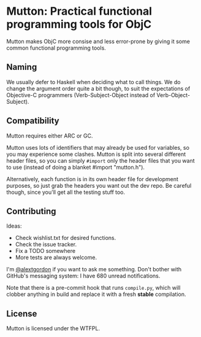# Mutton: Practical functional programming tools for ObjC

Mutton makes ObjC more consise and less error-prone by giving it some common functional programming tools.

## Naming

We usually defer to Haskell when deciding what to call things. We do change the argument order quite a bit though, to suit the expectations of Objective-C programmers (Verb-Subject-Object instead of Verb-Object-Subject).

## Compatibility

Mutton requires either ARC or GC.

Mutton uses lots of identifiers that may already be used for variables, so you may experience some clashes. Mutton is split into several different header files, so you can simply `#import` only the header files that you want to use (instead of doing a blanket #import "mutton.h").

Alternatively, each function is in its own header file for development purposes, so just grab the headers you want out the dev repo. Be careful though, since you'll get all the testing stuff too.

## Contributing

Ideas:

* Check wishlist.txt for desired functions.
* Check the issue tracker.
* Fix a TODO somewhere
* More tests are always welcome.

I'm [@alextgordon](http://twitter.com/alextgordon) if you want to ask me something. Don't bother with GitHub's messaging system: I have 680 unread notifications.

Note that there is a pre-commit hook that runs `compile.py`, which will clobber anything in build and replace it with a fresh **stable** compilation.

## License

Mutton is licensed under the WTFPL.
